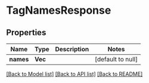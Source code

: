 # TagNamesResponse

## Properties
Name | Type | Description | Notes
------------ | ------------- | ------------- | -------------
**names** | **Vec<String>** |  | [default to null]

[[Back to Model list]](../README.md#documentation-for-models) [[Back to API list]](../README.md#documentation-for-api-endpoints) [[Back to README]](../README.md)


